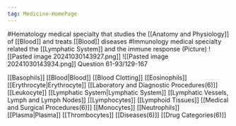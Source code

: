 ```yaml
---
tag: Medicine-HomePage
---
```

#Hematology
	medical specialty that studies the [[Anatomy and Physiology]] of [[Blood]] and treats [[Blood]] diseases
#Immunology
		medical specialty related the [[Lymphatic System]] and the immune response
(Picture)
	![[Pasted image 20241030143927.png]]
	![[Pasted image 20241030143934.png]]
Question 61-93/129-167

[[Basophils]]
[[Blood|Blood]]
[[Blood Clotting]]
[[Eosinophils]]
[[Erythrocyte|Erythrocyte]]
[[Laboratory and Diagnostic Procedures(6)]]
[[Leukocyte]]
[[Lymphatic System|Lymphatic System]]
[[Lymphatic Vessels, Lymph and Lymph Nodes]]
[[Lymphocytes]]
[[Lymphoid Tissues]]
[[Medical and Surgical Procedures(6)]]
[[Monocytes]]
[[Neutrophils]]
[[Plasma|Plasma]]
[[Thrombocytes]]
[[Diseases(6)]]
[[Drug Categories(6)]]